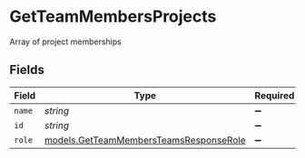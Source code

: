 # GetTeamMembersProjects

Array of project memberships


## Fields

| Field                                                                                  | Type                                                                                   | Required                                                                               | Description                                                                            |
| -------------------------------------------------------------------------------------- | -------------------------------------------------------------------------------------- | -------------------------------------------------------------------------------------- | -------------------------------------------------------------------------------------- |
| `name`                                                                                 | *string*                                                                               | :heavy_minus_sign:                                                                     | N/A                                                                                    |
| `id`                                                                                   | *string*                                                                               | :heavy_minus_sign:                                                                     | N/A                                                                                    |
| `role`                                                                                 | [models.GetTeamMembersTeamsResponseRole](../models/getteammembersteamsresponserole.md) | :heavy_minus_sign:                                                                     | N/A                                                                                    |